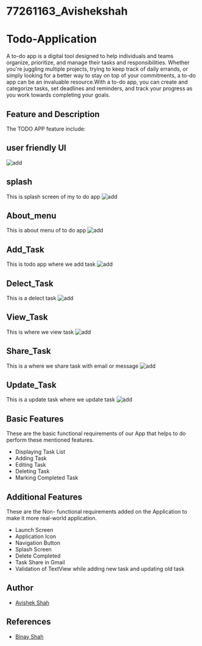 # 77261163_Avishekshah
# Todo-Application
A to-do app is a digital tool designed to help individuals and teams organize, prioritize, and manage their tasks and responsibilities. Whether you're juggling multiple projects, trying to keep track of daily errands, or simply looking for a better way to stay on top of your commitments, a to-do app can be an invaluable resource.With a to-do app, you can create and categorize tasks, set deadlines and reminders, and track your progress as you work towards completing your goals.
## Feature and Description
The TODO APP feature include:
## user friendly UI

![add](screenshotandvideos/ui.gif)

## splash
This is splash screen of my to do app
![add](screenshotandvideos/Splaces.gif)
## About_menu
This is about menu of to do app
![add](screenshotandvideos/Aboutmenu.gif)
## Add_Task
This is todo app where we add task
![add](screenshotandvideos/Addtask.gif)
## Delect_Task
This is a delect task 
![add](screenshotandvideos/Delecttask.gif)
## View_Task
This is where we view task
![add](screenshotandvideos/Viewtask.gif)
## Share_Task
This is a where we share task with email or message
![add](screenshotandvideos/sharetask.gif)
## Update_Task
This is a update task where we update task
![add](screenshotandvideos/updatetask.gif)


## Basic Features

These are the basic functional requirements of our App that helps to do perform these mentioned features.

- Displaying Task List
- Adding Task
- Editing Task
- Deleting Task
- Marking Completed Task

## Additional Features

 These are the Non- functional requirements added on the Application to make it more real-world application.
 
- Launch Screen
- Application Icon
- Navigation Button
- Splash Screen 
- Delete Completed
- Task Share in Gmail
- Validation of TextView while adding new task and updating old task





## Author

- [Avishek Shah](https://github.com/avishekshah/Todo-Application.git/TodoMVVM.git)


## References
- [Binay Shah](https://github.com/binay-shah/TodoMVVM.git)


